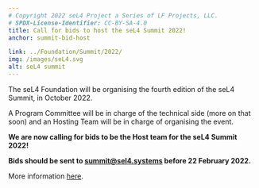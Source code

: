 ```yaml
---
# Copyright 2022 seL4 Project a Series of LF Projects, LLC.
# SPDX-License-Identifier: CC-BY-SA-4.0
title: Call for bids to host the seL4 Summit 2022!
anchor: summit-bid-host

link: ../Foundation/Summit/2022/
img: /images/seL4.svg
alt: seL4 summit
---
```


The seL4 Foundation will be organising the fourth edition of the seL4 Summit, in
October 2022.

A Program Committee will be in charge of the technical side (more on that soon)
and an Hosting Team will be in charge of organising the event.

**We are now calling for bids to be the Host team for the seL4 Summit 2022!**

**Bids should be sent to [summit@sel4.systems](mailto:summit@sel4.systems
"summit@sel4.systems") before 22 February 2022.**

More information [here](../Foundation/Summit/2022/).
